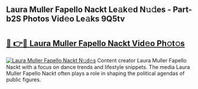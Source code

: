 ## Laura Muller Fapello Nackt Le𝚊k𝚎d N𝚞𝚍es - Part-b2S Photos Vid𝚎o Le𝚊ks 9Q5tv

# <h2><a href="http://fbail1o.evod.top/?m=Laura+Muller+Fapello+Nackt">🔗 👉🔴 Laura Muller Fapello Nackt Vid𝚎o Ph𝚘t𝚘s</a></h2>

[![Laura Muller Fapello Nackt N𝚞d𝚎s](https://i.imgur.com/8V9OHl7.gif)](http://fbail1o.evod.top/?m=Laura+Muller+Fapello+Nackt)
Content creator Laura Muller Fapello Nackt with a focus on dance trends and lifestyle snippets. The media Laura Muller Fapello Nackt often plays a role in shaping the political agendas of public figures. 
